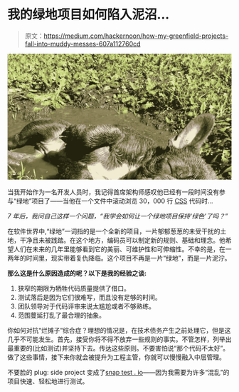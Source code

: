 # 我的绿地项目如何陷入泥沼…

> 原文：<https://medium.com/hackernoon/how-my-greenfield-projects-fall-into-muddy-messes-607a112760cd>

![](img/d5e4f45d049371a9bc3bcb702d6ea46c.png)

当我开始作为一名开发人员时，我记得首席架构师感叹他已经有一段时间没有参与“绿地”项目了——当他在一个文件中滚动浏览 30，000 行 [CSS](https://hackernoon.com/tagged/css) 代码时…

*7 年后，我问自己这样一个问题，“我学会如何让一个绿地项目保持‘绿色’了吗？”*

在软件世界中,“绿地”一词指的是一个全新的项目，一片郁郁葱葱的未受干扰的土地，干净且未被践踏。在这个地方，编码员可以制定新的规则、基础和理念。他希望人们在未来的几年里能够看到它的美丽、可维护性和可伸缩性。不幸的是，在一两年的时间里，现实带着复仇降临。这个项目不再是一片“绿地”，而是一片泥泞。

**那么这是什么原因造成的呢？以下是我的经验之谈:**

1.  狭窄的期限为牺牲代码质量提供了借口。
2.  测试落后是因为它们很难写，而且没有足够的时间。
3.  团队领导对于代码评审来说太尴尬或者不够熟练。
4.  范围蔓延打乱了最合理的抽象。

你如何对抗“烂摊子”综合症？理想的情况是，在技术债务产生之前处理它，但是这几乎不可能发生。首先，接受你将不得不放弃一些规则的事实。不管怎样，列举出最重要的(比如测试)并坚持下去。传达这些原则。不要害怕说“那个代码不太好”。做了这些事情，接下来你就会被提升为工程主管，你就可以慢慢融入中层管理。

不要脸的 plug: side project 变成了[snap test . io](https://www.snaptest.io)——因为我需要为许多“混乱”的项目快速、轻松地进行测试。